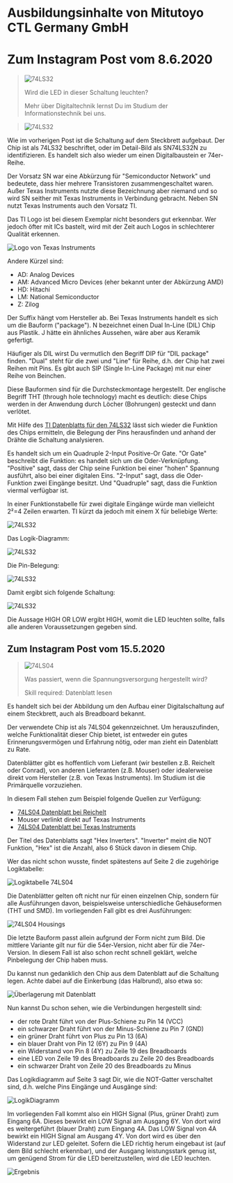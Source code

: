 # Ausbildungsinhalte von Mitutoyo CTL Germany GmbH

# Zum Instagram Post vom 8.6.2020

> ![74LS32](https://raw.githubusercontent.com/mitutoyo-ctl/mitutoyo-ctl.github.io/master/electronics/74ls32/74ls32.jpg)
> 
> Wird die LED in dieser Schaltung leuchten?
> 
> Mehr über Digitaltechnik lernst Du im Studium der Informationstechnik bei uns.



> ![74LS32](https://raw.githubusercontent.com/mitutoyo-ctl/mitutoyo-ctl.github.io/master/electronics/74ls32/74ls32-detail.jpg)

Wie im vorherigen Post ist die Schaltung auf dem Steckbrett aufgebaut. Der Chip ist als 74LS32 beschriftet, oder im Detail-Bild als SN74LS32N zu identifizieren. Es handelt sich also wieder um einen Digitalbaustein er 74er-Reihe.

Der Vorsatz SN war eine Abkürzung für "Semiconductor Network" und bedeutete, dass hier mehrere Transistoren zusammengeschaltet waren. Außer Texas Instruments nutzte diese Bezeichnung aber niemand und so wird SN seither mit Texas Instruments in Verbindung gebracht. Neben SN nutzt Texas Instruments auch den Vorsatz TI. 

Das TI Logo ist bei diesem Exemplar nicht besonders gut erkennbar. Wer jedoch öfter mit ICs bastelt, wird mit der Zeit auch Logos in schlechterer Qualität erkennen.

![Logo von Texas Instruments](https://raw.githubusercontent.com/mitutoyo-ctl/mitutoyo-ctl.github.io/master/electronics/74ls32/ti-logo.png)

Andere Kürzel sind:
* AD: Analog Devices
* AM: Advanced Micro Devices (eher bekannt unter der Abkürzung AMD)
* HD: Hitachi
* LM: National Semiconductor
* Z: Zilog

Der Suffix hängt vom Hersteller ab. Bei Texas Instruments handelt es sich um die Bauform ("package"). N bezeichnet einen Dual In-Line (DIL) Chip aus Plastik. J hätte ein ähnliches Aussehen, wäre aber aus Keramik gefertigt.

Häufiger als DIL wirst Du vermutlich den Begriff DIP für "DIL package" finden. "Dual" steht für die zwei und "Line" für Reihe, d.h. der Chip hat zwei Reihen mit Pins. Es gibt auch SIP (Single In-Line Package) mit nur einer Reihe von Beinchen.

Diese Bauformen sind für die Durchsteckmontage hergestellt. Der englische Begriff THT (through hole technology) macht es deutlich: diese Chips werden in der Anwendung durch Löcher (Bohrungen) gesteckt und dann verlötet.

Mit Hilfe des [TI Datenblatts für den 74LS32](http://www.ti.com/lit/ds/symlink/sn74ls32.pdf?HQS=TI-null-null-mousermode-df-pf-null-wwe&ts=1591626690153) lässt sich wieder die Funktion des Chips ermitteln, die Belegung der Pins herausfinden und anhand der Drähte die Schaltung analysieren.

Es handelt sich um ein Quadruple 2-Input Positive-Or Gate. "Or Gate" beschreibt die Funktion: es handelt sich um die Oder-Verknüpfung. "Positive" sagt, dass der Chip seine Funktion bei einer "hohen" Spannung ausführt, also bei einer digitalen Eins. "2-Input" sagt, dass die Oder-Funktion zwei Eingänge besitzt. Und "Quadruple" sagt, dass die Funktion viermal verfügbar ist. 

In einer Funktionstabelle für zwei digitale Eingänge würde man vielleicht 2²=4 Zeilen erwarten. TI kürzt da jedoch mit einem X für beliebige Werte:

![74LS32](https://raw.githubusercontent.com/mitutoyo-ctl/mitutoyo-ctl.github.io/master/electronics/74ls32/74ls32-function-table.png)

Das Logik-Diagramm:

![74LS32](https://raw.githubusercontent.com/mitutoyo-ctl/mitutoyo-ctl.github.io/master/electronics/74ls32/74ls32-logic-diagram.png)

Die Pin-Belegung:

![74LS32](https://raw.githubusercontent.com/mitutoyo-ctl/mitutoyo-ctl.github.io/master/electronics/74ls32/74ls32-pins.png)

Damit ergibt sich folgende Schaltung:

![74LS32](https://raw.githubusercontent.com/mitutoyo-ctl/mitutoyo-ctl.github.io/master/electronics/74ls32/74ls32-schematics.png)

Die Aussage HIGH OR LOW ergibt HIGH, womit die LED leuchten sollte, falls alle anderen Voraussetzungen gegeben sind.

## Zum Instagram Post vom 15.5.2020

> ![74LS04](https://raw.githubusercontent.com/mitutoyo-ctl/mitutoyo-ctl.github.io/master/electronics/74ls04/74LS04.jpg)
>
> Was passiert, wenn die Spannungsversorgung hergestellt wird?
>
> Skill required: Datenblatt lesen

Es handelt sich bei der Abbildung um den Aufbau einer Digitalschaltung auf einem Steckbrett, auch als Breadboard bekannt.

Der verwendete Chip ist als 74LS04 gekennzeichnet. Um herauszufinden, welche Funktionalität dieser Chip bietet, ist entweder ein gutes Erinnerungsvermögen und Erfahrung nötig, oder man zieht ein Datenblatt zu Rate.

Datenblätter gibt es hoffentlich vom Lieferant (wir bestellen z.B. Reichelt oder Conrad), von anderen Lieferanten (z.B. Mouser) oder idealerweise direkt vom Hersteller (z.B. von Texas Instruments). Im Studium ist die Primärquelle vorzuziehen.

In diesem Fall stehen zum Beispiel folgende Quellen zur Verfügung:

* [74LS04 Datenblatt bei Reichelt](https://cdn-reichelt.de/documents/datenblatt/A200/IX645506.pdf)
* Mouser verlinkt direkt auf Texas Instruments
* [74LS04 Datenblatt bei Texas Instruments](http://www.ti.com/lit/ds/symlink/sn74ls04.pdf?HQS=TI-null-null-mousermode-df-pf-null-wwe&ts=1589539758225)

Der Titel des Datenblatts sagt "Hex Inverters". "Inverter" meint die NOT Funktion, "Hex" ist die Anzahl, also 6 Stück davon in diesem Chip.

Wer das nicht schon wusste, findet spätestens auf Seite 2 die zugehörige Logiktabelle:

![Logiktabelle 74LS04](https://raw.githubusercontent.com/mitutoyo-ctl/mitutoyo-ctl.github.io/master/electronics/74ls04/74LS04-function-table.png)

Die Datenblätter gelten oft nicht nur für einen einzelnen Chip, sondern für alle Ausführungen davon, beispielsweise unterschiedliche Gehäuseformen (THT und SMD). Im vorliegenden Fall gibt es drei Ausführungen:

![74LS04 Housings](https://raw.githubusercontent.com/mitutoyo-ctl/mitutoyo-ctl.github.io/master/electronics/74ls04/74LS04-housings.png)

Die letzte Bauform passt allein aufgrund der Form nicht zum Bild. Die mittlere Variante gilt nur für die 54er-Version, nicht aber für die 74er-Version. In diesem Fall ist also schon recht schnell geklärt, welche Pinbelegung der Chip haben muss.

Du kannst nun gedanklich den Chip aus dem Datenblatt auf die Schaltung legen. Achte dabei auf die Einkerbung (das Halbrund), also etwa so:

![Überlagerung mit Datenblatt](https://raw.githubusercontent.com/mitutoyo-ctl/mitutoyo-ctl.github.io/master/electronics/74ls04/74LS04-explained.jpg)

Nun kannst Du schon sehen, wie die Verbindungen hergestellt sind:

* der rote Draht führt von der Plus-Schiene zu Pin 14 (VCC)
* ein schwarzer Draht führt von der Minus-Schiene zu Pin 7 (GND)
* ein grüner Draht führt von Plus zu Pin 13 (6A)
* ein blauer Draht von Pin 12 (6Y) zu Pin 9 (4A)
* ein Widerstand von Pin 8 (4Y) zu Zeile 19 des Breadboards
* eine LED von Zeile 19 des Breadboards zu Zeile 20 des Breadboards
* ein schwarzer Draht von Zeile 20 des Breadboards zu Minus

Das Logikdiagramm auf Seite 3 sagt Dir, wie die NOT-Gatter verschaltet sind, d.h. welche Pins Eingänge und Ausgänge sind:

![LogikDiagramm](https://raw.githubusercontent.com/mitutoyo-ctl/mitutoyo-ctl.github.io/master/electronics/74ls04/74LS04-logicdiagram.png)

Im vorliegenden Fall kommt also ein HIGH Signal (Plus, grüner Draht) zum Eingang 6A. 
Dieses bewirkt ein LOW Signal am Ausgang 6Y. Von dort wird es weitergeführt (blauer Draht) zum Eingang 4A.
Das LOW Signal von 4A bewirkt ein HIGH Signal am Ausgang 4Y. Von dort wird es über den Widerstand zur LED geleitet.
Sofern die LED richtig herum eingebaut ist (auf dem Bild schlecht erkennbar), und der Ausgang leistungsstark genug ist, um genügend Strom für die LED bereitzustellen, wird die LED leuchten.

![Ergebnis](https://raw.githubusercontent.com/mitutoyo-ctl/mitutoyo-ctl.github.io/master/electronics/74ls04/74LS04-solution.jpg)